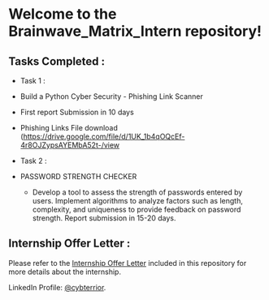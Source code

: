 # Welcome to the Brainwave_Matrix_Intern repository!



## Tasks Completed :
- Task 1 :
- Build a Python Cyber Security - Phishing Link Scanner
- First report Submission in 10 days
- Phishing Links File download (https://drive.google.com/file/d/1UK_1b4qOQcEf-4r8OJZypsAYEMbA52t-/view

- Task 2 :
- PASSWORD STRENGTH CHECKER
  - Develop a tool to assess the strength of passwords entered by users. Implement
    algorithms to analyze factors such as length, complexity, and uniqueness to provide
    feedback on password strength.
    Report submission in 15-20 days.

## Internship Offer Letter :
Please refer to the [Internship Offer Letter](./Internship_Offer_Letter.pdf) included in this repository for more details about the internship.

LinkedIn Profile: [@cybterrior](https://www.linkedin.com/in/sagar-shahi1221/).
